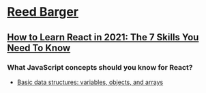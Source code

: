 # [Reed Barger](https://www.freecodecamp.org/news/author/reed/)

## [How to Learn React in 2021: The 7 Skills You Need To Know](https://www-freecodecamp-org.cdn.ampproject.org/c/s/www.freecodecamp.org/news/how-to-learn-react-skills-you-need-to-know/amp/)  

### What JavaScript concepts should you know for React?

- [Basic data structures: variables, objects, and arrays](./01_basic_data_structures.js)